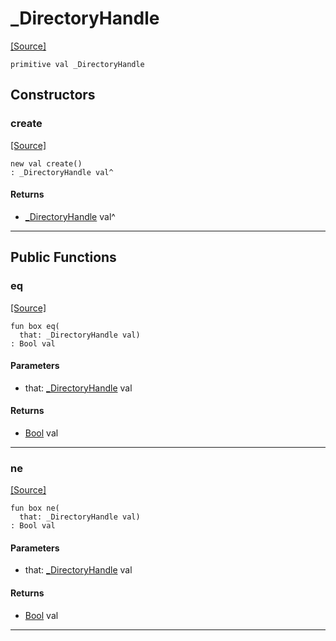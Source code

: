 # _DirectoryHandle
<span class="source-link">[[Source]](src/files/directory.md#L-0-39)</span>
```pony
primitive val _DirectoryHandle
```

## Constructors

### create
<span class="source-link">[[Source]](src/files/directory.md#L-0-39)</span>


```pony
new val create()
: _DirectoryHandle val^
```

#### Returns

* [_DirectoryHandle](files-_DirectoryHandle.md) val^

---

## Public Functions

### eq
<span class="source-link">[[Source]](src/files/directory.md#L-0-40)</span>


```pony
fun box eq(
  that: _DirectoryHandle val)
: Bool val
```
#### Parameters

*   that: [_DirectoryHandle](files-_DirectoryHandle.md) val

#### Returns

* [Bool](builtin-Bool.md) val

---

### ne
<span class="source-link">[[Source]](src/files/directory.md#L-0-40)</span>


```pony
fun box ne(
  that: _DirectoryHandle val)
: Bool val
```
#### Parameters

*   that: [_DirectoryHandle](files-_DirectoryHandle.md) val

#### Returns

* [Bool](builtin-Bool.md) val

---

